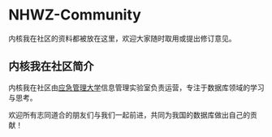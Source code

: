 # NHWZ-Community

内核我在社区的资料都被放在这里，欢迎大家随时取用或提出修订意见。

## 内核我在社区简介

内核我在社区由[应急管理大学](https://baike.baidu.com/item/%E5%BA%94%E6%80%A5%E7%AE%A1%E7%90%86%E5%A4%A7%E5%AD%A6)信息管理实验室负责运营，专注于数据库领域的学习与思考。

欢迎所有志同道合的朋友们与我们一起前进，共同为我国的数据库做出自己的贡献！
